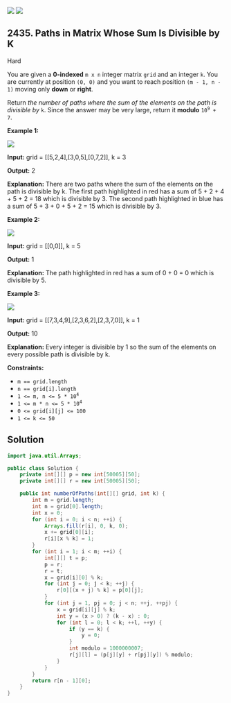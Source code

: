 [![](https://img.shields.io/github/stars/javadev/LeetCode-in-Java?label=Stars&style=flat-square)](https://github.com/javadev/LeetCode-in-Java)
[![](https://img.shields.io/github/forks/javadev/LeetCode-in-Java?label=Fork%20me%20on%20GitHub%20&style=flat-square)](https://github.com/javadev/LeetCode-in-Java/fork)

## 2435\. Paths in Matrix Whose Sum Is Divisible by K

Hard

You are given a **0-indexed** `m x n` integer matrix `grid` and an integer `k`. You are currently at position `(0, 0)` and you want to reach position `(m - 1, n - 1)` moving only **down** or **right**.

Return _the number of paths where the sum of the elements on the path is divisible by_ `k`. Since the answer may be very large, return it **modulo** <code>10<sup>9</sup> + 7</code>.

**Example 1:**

![](https://assets.leetcode.com/uploads/2022/08/13/image-20220813183124-1.png)

**Input:** grid = \[\[5,2,4],[3,0,5],[0,7,2]], k = 3

**Output:** 2

**Explanation:** There are two paths where the sum of the elements on the path is divisible by k. The first path highlighted in red has a sum of 5 + 2 + 4 + 5 + 2 = 18 which is divisible by 3. The second path highlighted in blue has a sum of 5 + 3 + 0 + 5 + 2 = 15 which is divisible by 3.

**Example 2:**

![](https://assets.leetcode.com/uploads/2022/08/17/image-20220817112930-3.png)

**Input:** grid = \[\[0,0]], k = 5

**Output:** 1

**Explanation:** The path highlighted in red has a sum of 0 + 0 = 0 which is divisible by 5.

**Example 3:**

![](https://assets.leetcode.com/uploads/2022/08/12/image-20220812224605-3.png)

**Input:** grid = \[\[7,3,4,9],[2,3,6,2],[2,3,7,0]], k = 1

**Output:** 10

**Explanation:** Every integer is divisible by 1 so the sum of the elements on every possible path is divisible by k.

**Constraints:**

*   `m == grid.length`
*   `n == grid[i].length`
*   <code>1 <= m, n <= 5 * 10<sup>4</sup></code>
*   <code>1 <= m * n <= 5 * 10<sup>4</sup></code>
*   `0 <= grid[i][j] <= 100`
*   `1 <= k <= 50`

## Solution

```java
import java.util.Arrays;

public class Solution {
    private int[][] p = new int[50005][50];
    private int[][] r = new int[50005][50];

    public int numberOfPaths(int[][] grid, int k) {
        int m = grid.length;
        int n = grid[0].length;
        int x = 0;
        for (int i = 0; i < n; ++i) {
            Arrays.fill(r[i], 0, k, 0);
            x += grid[0][i];
            r[i][x % k] = 1;
        }
        for (int i = 1; i < m; ++i) {
            int[][] t = p;
            p = r;
            r = t;
            x = grid[i][0] % k;
            for (int j = 0; j < k; ++j) {
                r[0][(x + j) % k] = p[0][j];
            }
            for (int j = 1, pj = 0; j < n; ++j, ++pj) {
                x = grid[i][j] % k;
                int y = (x > 0) ? (k - x) : 0;
                for (int l = 0; l < k; ++l, ++y) {
                    if (y == k) {
                        y = 0;
                    }
                    int modulo = 1000000007;
                    r[j][l] = (p[j][y] + r[pj][y]) % modulo;
                }
            }
        }
        return r[n - 1][0];
    }
}
```